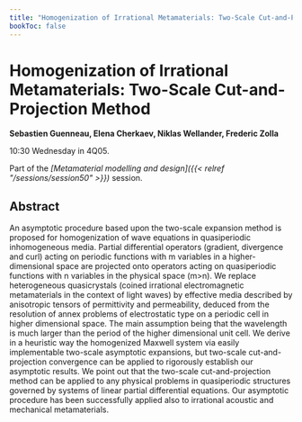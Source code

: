 ```yaml
---
title: "Homogenization of Irrational Metamaterials: Two-Scale Cut-and-Projection Method"
bookToc: false
---
```


# Homogenization of Irrational Metamaterials: Two-Scale Cut-and-Projection Method

**Sebastien Guenneau, Elena Cherkaev, Niklas Wellander, Frederic Zolla**

10:30 Wednesday in 4Q05.

Part of the *[Metamaterial modelling and design]({{< relref "/sessions/session50" >}})* session.

## Abstract

An asymptotic procedure based upon the two-scale expansion method is proposed for homogenization of wave equations in quasiperiodic inhomogeneous media. Partial differential operators (gradient, divergence and curl) acting on periodic functions with m variables in a higher-dimensional space are projected onto operators acting on quasiperiodic functions with n variables in the physical space (m>n). We replace heterogeneous quasicrystals (coined irrational electromagnetic metamaterials in the context of light waves)  by effective media   described by  anisotropic tensors  of   permittivity  and  permeability, deduced  from  the resolution  of annex problems  of electrostatic  type on a periodic cell in higher dimensional space. The main assumption being that the wavelength is much larger than the period of the higher dimensional unit cell. 
We  derive in a heuristic way the homogenized Maxwell  system via easily implementable two-scale asymptotic expansions, but two-scale cut-and-projection convergence can be applied to rigorously establish our asymptotic results. We point out that the two-scale cut-and-projection method can be applied to any physical problems in quasiperiodic structures governed by systems of linear partial differential equations. Our asymptotic procedure has been successfully applied also to irrational acoustic and mechanical metamaterials.


